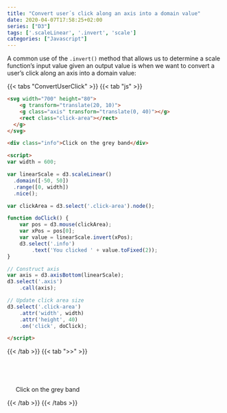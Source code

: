 ```yaml
---
title: "Convert user´s click along an axis into a domain value"
date: 2020-04-07T17:58:25+02:00
series: ["D3"]
tags: ['.scaleLinear', '.invert', 'scale']
categories: ["Javascript"]
---
```

<style>
  rect {
	fill: #ccc;
	cursor: pointer;
  }
  .info {
	margin-left: 20px;
  }
</style>

<script src="//d3js.org/d3.v4.min.js"></script>

A common use of the `.invert()` method that allows us to determine a scale function’s input value given an output value is when we want to convert a user’s click along an axis into a domain value:

{{< tabs "ConvertUserClick" >}}
{{< tab "js" >}}
```html
<svg width="700" height="80">
	<g transform="translate(20, 10)">
  	<g class="axis" transform="translate(0, 40)"></g>
  	<rect class="click-area"></rect>
  </g>
</svg>

<div class="info">Click on the grey band</div>

<script>
var width = 600;

var linearScale = d3.scaleLinear()
  .domain([-50, 50])
  .range([0, width])
  .nice();

var clickArea = d3.select('.click-area').node();

function doClick() {
	var pos = d3.mouse(clickArea);
	var xPos = pos[0];
	var value = linearScale.invert(xPos);
	d3.select('.info')
		.text('You clicked ' + value.toFixed(2));
}

// Construct axis
var axis = d3.axisBottom(linearScale);
d3.select('.axis')
	.call(axis);

// Update click area size
d3.select('.click-area')
	.attr('width', width)
	.attr('height', 40)
	.on('click', doClick);

</script>
``` 
{{< /tab >}}
{{< tab ">>" >}}
<svg width="700" height="80">
	<g transform="translate(20, 10)">
  	<g class="axis" transform="translate(0, 40)"></g>
  	<rect class="click-area"></rect>
  </g>
</svg>

<div class="info">Click on the grey band</div>

<script>
var width = 600;

var linearScale = d3.scaleLinear()
  .domain([-50, 50])
  .range([0, width])
  .nice();

var clickArea = d3.select('.click-area').node();

function doClick() {
	var pos = d3.mouse(clickArea);
	var xPos = pos[0];
	var value = linearScale.invert(xPos);
	d3.select('.info')
		.text('You clicked ' + value.toFixed(2));
}

// Construct axis
var axis = d3.axisBottom(linearScale);
d3.select('.axis')
	.call(axis);

// Update click area size
d3.select('.click-area')
	.attr('width', width)
	.attr('height', 40)
	.on('click', doClick);

</script>
{{< /tab >}}
{{< /tabs >}}

